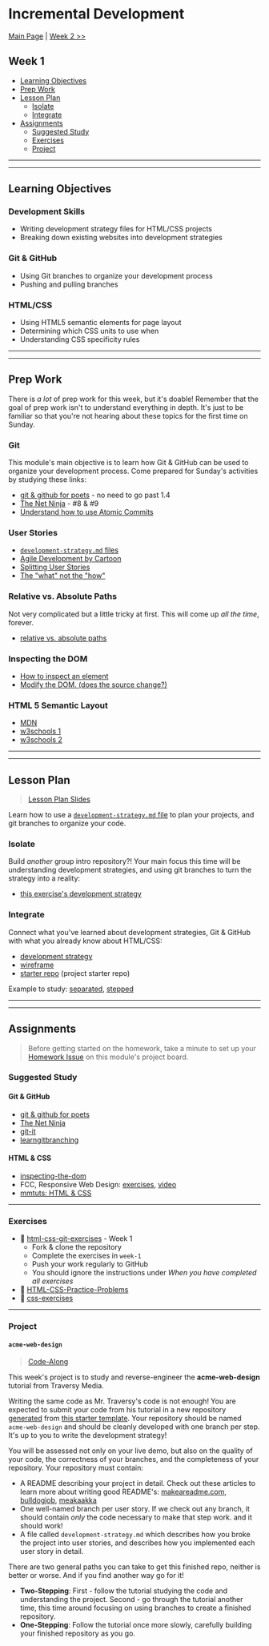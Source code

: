 # Incremental Development

[Main Page](../README.md) | [Week 2 >>](../week-2/README.md)

## Week 1

- [Learning Objectives](#learning-objectives)
- [Prep Work](#prep-work)
- [Lesson Plan](#lesson-plan)
  - [Isolate](#isolate)
  - [Integrate](#integrate)
- [Assignments](#assignments)
  - [Suggested Study](#suggested-study)
  - [Exercises](#exercises)
  - [Project](#project)

---
---

## Learning Objectives

### Development Skills

- Writing development strategy files for HTML/CSS projects
- Breaking down existing websites into development strategies

### Git & GitHub

- Using Git branches to organize your development process
- Pushing and pulling branches

### HTML/CSS

- Using HTML5 semantic elements for page layout
- Determining which CSS units to use when
- Understanding CSS specificity rules

---
---

## Prep Work

There is _a lot_ of prep work for this week, but it's doable!  Remember that the goal of prep work isn't to understand everything in depth.  It's just to be familiar so that you're not hearing about these topics for the first time on Sunday.

### Git

This module's main objective is to learn how Git & GitHub can be used to organize your development process.  Come prepared for Sunday's activities by studying these links:

- [git & github for poets](https://www.youtube.com/watch?v=BCQHnlnPusY&list=PLRqwX-V7Uu6ZF9C0YMKuns9sLDzK6zoiV) - no need to go past 1.4
- [The Net Ninja](https://www.youtube.com/watch?v=QV0kVNvkMxc&list=PL4cUxeGkcC9goXbgTDQ0n_4TBzOO0ocPR&index=8) - #8 & #9
- [Understand how to use Atomic Commits](https://curiousprogrammer.io/blog/how-to-craft-your-changes-into-small-atomic-commits-using-git)

### User Stories

- [`development-strategy.md` files](https://home.hackyourfuture.be/students/development-strategy)
- [Agile Development by Cartoon](https://www.youtube.com/watch?v=Z9QbYZh1YXY&list=PLBUu5aGDLKnbeEx8U-5r436bw6p9wv1rS)
- [Splitting User Stories](https://www.youtube.com/watch?v=EDT0HMtDwYI)
- [The "what" not the "how"](https://duckduckgo.com/?q=what+are+user+stories&t=brave&iax=videos&ia=videos&iai=Pn-QMvDTuEY)

### Relative vs. Absolute Paths

Not very complicated but a little tricky at first.   This will come up _all the time_, forever.

- [relative vs. absolute paths](https://www.youtube.com/watch?v=ephId3mYu9o)

### Inspecting the DOM

- [How to inspect an element](https://www.lifewire.com/get-inspect-element-tool-for-browser-756549)
- [Modify the DOM. (does the source change?)](https://zapier.com/blog/inspect-element-tutorial/)

### HTML 5 Semantic Layout

- [MDN](https://developer.mozilla.org/en-US/docs/Learn/HTML/Introduction_to_HTML/Document_and_website_structure)
- [w3schools 1](https://www.w3schools.com/html/html_layout.asp)
- [w3schools 2](https://www.w3schools.com/html/html5_semantic_elements.asp)

---
---

## Lesson Plan

> [Lesson Plan Slides](https://hackyourfuture.be/incremental-development/week-1)

Learn how to use a [`development-strategy.md` file](https://home.hackyourfuture.be/students/development-strategy) to plan your projects, and git branches to organize your code.

### Isolate

Build _another_ group intro repository?!  Your main focus this time will be understanding development strategies, and using git branches to turn the strategy into a reality:

- [this exercise's development strategy](./development-strategy-team-repo.md)

### Integrate

Connect what you've learned about development strategies, Git & GitHub with what you already know about HTML/CSS:

- [development strategy](./development-strategy-semantic-layout.md)
- [wireframe](./wireframe.gif)
- [starter repo](https://github.com/hackyourfuturebelgium/w3-validation-template) (project starter repo)

Example to study: [separated](https://github.com/hackyourfuturebelgium/built-with-branches), [stepped](../integrate/all-about-trees-stepped)

---
---

## Assignments

> Before getting started on the homework, take a minute to set up your [Homework Issue](https://home.hackyourfuture.be/students/homework-submission#homework-issues) on this module's project board.

### Suggested Study

#### Git & GitHub

- [git & github for poets](https://www.youtube.com/watch?v=BCQHnlnPusY&list=PLRqwX-V7Uu6ZF9C0YMKuns9sLDzK6zoiV)
- [The Net Ninja](https://www.youtube.com/playlist?list=PL4cUxeGkcC9goXbgTDQ0n_4TBzOO0ocPR)
- [git-it](https://github.com/jlord/git-it-electron/)
- [learngitbranching](https://learngitbranching.js.org)

#### HTML & CSS

- [inspecting-the-dom](https://hackyourfuture.be/inspecting-the-dom)
- FCC, Responsive Web Design: [exercises](https://www.freecodecamp.org/learn/responsive-web-design), [video](https://www.youtube.com/watch?v=srvUrASNj0s)
- [mmtuts: HTML & CSS](https://www.youtube.com/watch?v=TKYsuU86-DQ&list=PL0eyrZgxdwhwNC5ppZo_dYGVjerQY3xYU)

---

### Exercises

- :egg: [html-css-git-exercises](https://github.com/CodeYourFuture/html-css-git-exercises) - Week 1
  - Fork & clone the repository
  - Complete the exercises in `week-1`
  - Push your work regularly to GitHub
  - You should ignore the instructions under _When you have completed all exercises_
- :hatching_chick: [HTML-CSS-Practice-Problems](https://github.com/DevMountain/HTML-CSS-Practice-Problems)
- :hatched_chick: [css-exercises](https://github.com/dangodev/css-exercises)

---

### Project

#### `acme-web-design`

> [Code-Along](https://home.hackyourfuture.be/students/weekly-assignments#projects)

This week's project is to study and reverse-engineer the __acme-web-design__ tutorial from Traversy Media.

Writing the same code as Mr. Traversy's code is not enough! You are expected to submit your code from his tutorial in a new repository [generated](https://github.blog/2019-06-06-generate-new-repositories-with-repository-templates/) from [this starter template](https://github.com/HackYourFutureBelgium/w3-validation-template).  Your repository should be named `acme-web-design` and should be cleanly developed with one branch per step.  It's up to you to write the development strategy!

You will be assessed not only on your live demo, but also on the quality of your code, the correctness of your branches, and the completeness of your repository. Your repository must contain:

- A README describing your project in detail.  Check out these articles to learn more about writing good README's: [makeareadme.com](https://www.makeareadme.com/), [bulldogjob](https://bulldogjob.com/news/449-how-to-write-a-good-readme-for-your-github-project), [meakaakka](https://medium.com/@meakaakka/a-beginners-guide-to-writing-a-kickass-readme-7ac01da88ab3)
- One well-named branch per user story. If we check out any branch, it should contain _only_ the code necessary to make that step work. and it should work!
- A file called `development-strategy.md` which describes how you broke the project into user stories, and describes how you implemented each user story in detail.

There are two general paths you can take to get this finished repo, neither is better or worse.  And if you find another way go for it!

- __Two-Stepping__: First - follow the tutorial studying the code and understanding the project.  Second - go through the tutorial another time, this time around focusing on using branches to create a finished repository.
- __One-Stepping__: Follow the tutorial once more slowly, carefully building your finished repository as you go.


